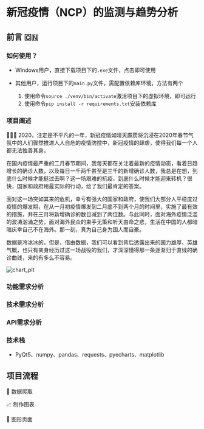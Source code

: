 # 新冠疫情（NCP）的监测与趋势分析

## 前言 🇨🇳

### 如何使用？

- Windows用户，直接下载项目下的`.exe`文件，点击即可使用

- 其他用户，运行项目下的`main.py`文件，需配置依赖库环境，方法有两个
  1. 使用命令`source ./venv/bin/activate`激活项目下的虚拟环境，即可运行
  2. 使用命令`pip install -r requirements.txt`安装依赖库

### 项目阐述

👨🏻‍💻 2020，注定是不平凡的一年，新冠疫情如晴天霹雳将沉浸在2020年春节气氛中的人们骤然推进人人自危的疫情防控中，新冠疫情的肆虐，使得我们每一个人都无法独善其身。

​	在国内疫情最严重的二月春节期间，我每天都在关注着最新的疫情动态，看着日趋增长的确诊人数，以及每日一千两千甚至是三千的新增确诊人数，我总是在想，到底什么时候才能挺过去啊？这一场艰难的抗疫，到底什么时候才能迎来转机？很快，国家和政府用最实际的行动，给了我们最肯定的答案。

​	面对这一场突如其来的危机，幸亏有强大的国家和政府，使我们大部分人平稳度过疫情的爆发期，在从一月初疫情爆发到二月底不到两个月的时间里，实施了最有效的措施，并在三月将新增确诊的数目减到了两位数。与此同时，面对海外疫情泛滥的波涛汹涌之势，面对海外民众的束手无策和听天由命之悲，生活在中国的人都暗暗庆幸自己不在海外。那一刻，真为自己身为国人而自豪。

​	数据是冷冰冰的，但是，借由数据，我们可以看到背后透露出来的国力雄厚、英雄气概，也只有亲身经历过这一场战役的我们，才深深懂得那一条逐渐归于直线的确诊曲线，来的有多么不容易。

![chart_plt](https://github.com/chenxuefan/NCP/blob/master/charts/china.png)

### 功能需求分析

### 技术需求分析

### API需求分析

### 技术栈

- PyQt5、numpy、pandas、requests、pyecharts、matplotlib

## 项目流程

🐛 数据爬取

📈 制作图表

📃 图形页面



 



